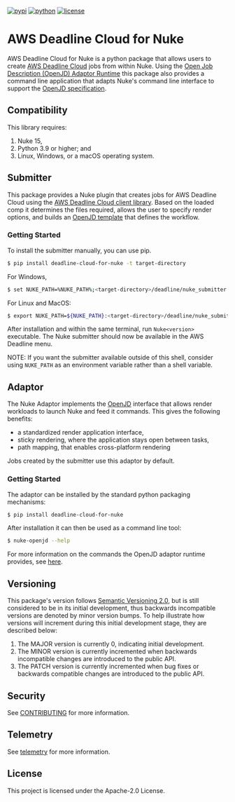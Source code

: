 [![pypi](https://img.shields.io/pypi/v/deadline-cloud-for-nuke.svg?style=flat)](https://pypi.python.org/pypi/deadline-cloud-for-nuke)
[![python](https://img.shields.io/pypi/pyversions/deadline-cloud-for-nuke.svg?style=flat)](https://pypi.python.org/pypi/deadline-cloud-for-nuke)
[![license](https://img.shields.io/pypi/l/deadline-cloud-for-nuke.svg?style=flat)](https://github.com/aws-deadline/deadline-cloud-for-nuke/blob/mainline/LICENSE)

# AWS Deadline Cloud for Nuke

AWS Deadline Cloud for Nuke is a python package that allows users to create [AWS Deadline Cloud][deadline-cloud] jobs from within Nuke. Using the [Open Job Description (OpenJD) Adaptor Runtime][openjd-adaptor-runtime] this package also provides a command line application that adapts Nuke's command line interface to support the [OpenJD specification][openjd].

[deadline-cloud]: https://docs.aws.amazon.com/deadline-cloud/latest/userguide/what-is-deadline-cloud.html
[deadline-cloud-client]: https://github.com/aws-deadline/deadline-cloud
[openjd]: https://github.com/OpenJobDescription/openjd-specifications/wiki
[openjd-adaptor-runtime]: https://github.com/OpenJobDescription/openjd-adaptor-runtime-for-python
[openjd-adaptor-runtime-lifecycle]: https://github.com/OpenJobDescription/openjd-adaptor-runtime-for-python/blob/release/README.md#adaptor-lifecycle

## Compatibility

This library requires:

1. Nuke 15,
1. Python 3.9 or higher; and
1. Linux, Windows, or a macOS operating system.

## Submitter

This package provides a Nuke plugin that creates jobs for AWS Deadline Cloud using the [AWS Deadline Cloud client library][deadline-cloud-client]. Based on the loaded comp it determines the files required, allows the user to specify render options, and builds an [OpenJD template][openjd] that defines the workflow.

### Getting Started

To install the submitter manually, you can use pip.

```sh
$ pip install deadline-cloud-for-nuke -t target-directory
```

For Windows,
```sh
$ set NUKE_PATH=%NUKE_PATH%;<target-directory>/deadline/nuke_submitter
```

For Linux and MacOS:
```sh
$ export NUKE_PATH=${NUKE_PATH}:<target-directory>/deadline/nuke_submitter
```

After installation and within the same terminal, run `Nuke<version>` executable. The Nuke submitter should now be available in the AWS Deadline menu.

NOTE: If you want the submitter available outside of this shell, consider using `NUKE_PATH` as an environment variable rather than a shell variable.

## Adaptor

The Nuke Adaptor implements the [OpenJD][openjd-adaptor-runtime] interface that allows render workloads to launch Nuke and feed it commands. This gives the following benefits:
* a standardized render application interface,
* sticky rendering, where the application stays open between tasks,
* path mapping, that enables cross-platform rendering

Jobs created by the submitter use this adaptor by default.

### Getting Started

The adaptor can be installed by the standard python packaging mechanisms:
```sh
$ pip install deadline-cloud-for-nuke
```

After installation it can then be used as a command line tool:
```sh
$ nuke-openjd --help
```

For more information on the commands the OpenJD adaptor runtime provides, see [here][openjd-adaptor-runtime-lifecycle].

## Versioning

This package's version follows [Semantic Versioning 2.0](https://semver.org/), but is still considered to be in its 
initial development, thus backwards incompatible versions are denoted by minor version bumps. To help illustrate how
versions will increment during this initial development stage, they are described below:

1. The MAJOR version is currently 0, indicating initial development. 
2. The MINOR version is currently incremented when backwards incompatible changes are introduced to the public API. 
3. The PATCH version is currently incremented when bug fixes or backwards compatible changes are introduced to the public API. 

## Security

See [CONTRIBUTING](https://github.com/aws-deadline/deadline-cloud-for-nuke/blob/release/CONTRIBUTING.md#security-issue-notifications) for more information.

## Telemetry

See [telemetry](https://github.com/aws-deadline/deadline-cloud-for-nuke/blob/release/docs/telemetry.md) for more information.

## License

This project is licensed under the Apache-2.0 License.
